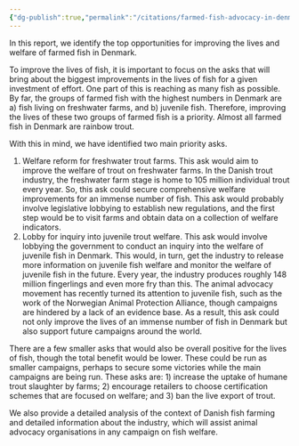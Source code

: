 ```yaml
---
{"dg-publish":true,"permalink":"/citations/farmed-fish-advocacy-in-denmark-animal-ask/","created":"2025-10-23T17:42:44.806+01:00","updated":"2025-10-23T17:42:44.806+01:00"}
---
```


In this report, we identify the top opportunities for improving the lives and welfare of farmed fish in Denmark.

To improve the lives of fish, it is important to focus on the asks that will bring about the biggest improvements in the lives of fish for a given investment of effort. One part of this is reaching as many fish as possible. By far, the groups of farmed fish with the highest numbers in Denmark are a) fish living on freshwater farms, and b) juvenile fish. Therefore, improving the lives of these two groups of farmed fish is a priority. Almost all farmed fish in Denmark are rainbow trout.

With this in mind, we have identified two main priority asks.

1. Welfare reform for freshwater trout farms. This ask would aim to improve the welfare of trout on freshwater farms. In the Danish trout industry, the freshwater farm stage is home to 105 million individual trout every year. So, this ask could secure comprehensive welfare improvements for an immense number of fish. This ask would probably involve legislative lobbying to establish new regulations, and the first step would be to visit farms and obtain data on a collection of welfare indicators.
2. Lobby for inquiry into juvenile trout welfare. This ask would involve lobbying the government to conduct an inquiry into the welfare of juvenile fish in Denmark. This would, in turn, get the industry to release more information on juvenile fish welfare and monitor the welfare of juvenile fish in the future. Every year, the industry produces roughly 148 million fingerlings and even more fry than this. The animal advocacy movement has recently turned its attention to juvenile fish, such as the work of the Norwegian Animal Protection Alliance, though campaigns are hindered by a lack of an evidence base. As a result, this ask could not only improve the lives of an immense number of fish in Denmark but also support future campaigns around the world.

There are a few smaller asks that would also be overall positive for the lives of fish, though the total benefit would be lower. These could be run as smaller campaigns, perhaps to secure some victories while the main campaigns are being run. These asks are: 1) increase the uptake of humane trout slaughter by farms; 2) encourage retailers to choose certification schemes that are focused on welfare; and 3) ban the live export of trout.

We also provide a detailed analysis of the context of Danish fish farming and detailed information about the industry, which will assist animal advocacy organisations in any campaign on fish welfare.